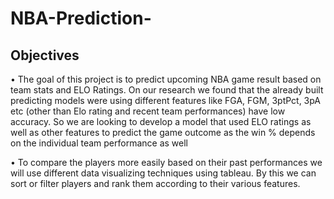# NBA-Prediction-

## Objectives

• The goal of this project is to predict upcoming NBA game result based on team stats
and ELO Ratings. On our research we found that the already built predicting models
were using different features like FGA, FGM, 3ptPct, 3pA etc (other than Elo rating
and recent team performances) have low accuracy. So we are looking to develop a
model that used ELO ratings as well as other features to predict the game outcome as
the win % depends on the individual team performance as well

• To compare the players more easily based on their past performances we will use
different data visualizing techniques using tableau. By this we can sort or filter
players and rank them according to their various features.
